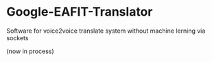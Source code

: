 # Google-EAFIT-Translator

Software for voice2voice translate system without machine lerning via sockets

(now in process)